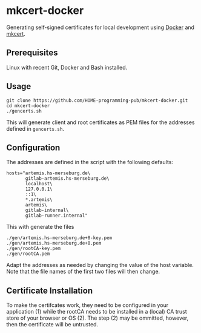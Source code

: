 # mkcert-docker
Generating self-signed certificates for local development using [Docker](https://www.docker.com/) and [mkcert](https://github.com/FiloSottile/mkcert).

## Prerequisites
Linux with recent Git, Docker and Bash installed.

## Usage
```
git clone https://github.com/HOME-programming-pub/mkcert-docker.git
cd mkcert-docker
./gencerts.sh
```
This will generate client and root certificates as PEM files for the addresses defined in ``gencerts.sh``.

## Configuration
The addresses are defined in the script with the following defaults:
```
hosts="artemis.hs-merseburg.de\
       gitlab-artemis.hs-merseburg.de\
       localhost\
       127.0.0.1\
       ::1\
       *.artemis\
       artemis\
       gitlab-internal\
       gitlab-runner.internal"
```
This with generate the files
```
./gen/artemis.hs-merseburg.de+8-key.pem
./gen/artemis.hs-merseburg.de+8.pem
./gen/rootCA-key.pem
./gen/rootCA.pem
```
Adapt the addresses as needed by changing the value of the host variable. Note that the file names of the first two files will then change.

## Certificate Installation
To make the certifcates work, they need to be configured in your application (1) while the rootCA needs to be installed in a (local) CA trust store of your browser or OS (2). The step (2) may be ommitted, however, then the certificate will be untrusted.

